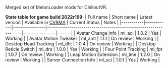 Merged set of MelonLoader mods for ChilloutVR.

**State table for game build 2022r169:**
| Full name | Short name | Latest version | Available in [CVRMA](https://github.com/knah/CVRMelonAssistant) | Current Status | Notes |
|-----------|------------|----------------|-----------------------------------------------------------------|----------------|-------|
| Avatar Change Info | ml_aci | 1.0.2 | Yes | Working |
| Avatar Motion Tweaker | ml_amt | 1.1.1 | On review | Working |
| Desktop Head Tracking | ml_dht | 1.0.4 | On review | Working |
| Desktop Reticle Switch | ml_drs | 1.0.0 | Yes | Working |
| Four Point Tracking | ml_fpt | 1.0.7 | On review | Working |
| Leap Motion Extension | ml_lme | 1.2.0 | On review | Working |
| Server Connection Info | ml_sci | 1.0.1 | Yes | Working |
